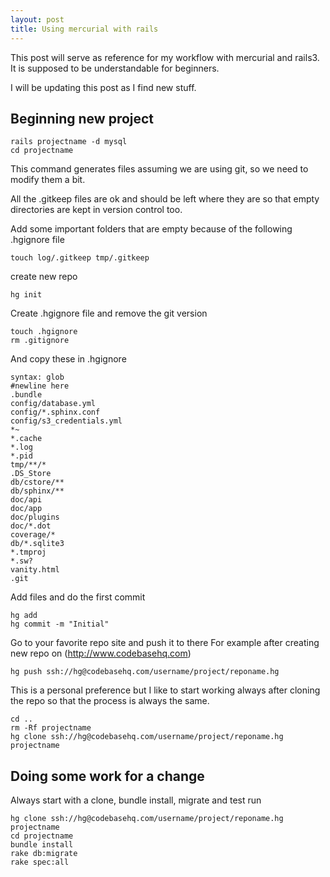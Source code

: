 ```yaml
---
layout: post
title: Using mercurial with rails
---
```


This post will serve as reference for my workflow with mercurial and rails3.
It is supposed to be understandable for beginners.

I will be updating this post as I find new stuff.

Beginning new project
---------------------

    rails projectname -d mysql
    cd projectname
    
This command generates files assuming we are using git, so we need to modify them a bit.

All the .gitkeep files are ok and should be left where they are so that empty directories are kept in version control too.

Add some important folders that are empty because of the following .hgignore file

    touch log/.gitkeep tmp/.gitkeep

create new repo

    hg init

Create .hgignore file and remove the git version

    touch .hgignore
    rm .gitignore
    
And copy these in .hgignore

    syntax: glob
    #newline here
    .bundle
    config/database.yml
    config/*.sphinx.conf
    config/s3_credentials.yml
    *~
    *.cache
    *.log
    *.pid
    tmp/**/*
    .DS_Store
    db/cstore/**
    db/sphinx/**
    doc/api
    doc/app
    doc/plugins
    doc/*.dot
    coverage/*
    db/*.sqlite3
    *.tmproj
    *.sw?
    vanity.html
    .git
    

Add files and do the first commit

    hg add
    hg commit -m "Initial"
    
Go to your favorite repo site and push it to there
For example after creating new repo on (http://www.codebasehq.com)

    hg push ssh://hg@codebasehq.com/username/project/reponame.hg
    
This is a personal preference but I like to start working always after cloning the repo so that the process is always the same.

    cd ..
    rm -Rf projectname
    hg clone ssh://hg@codebasehq.com/username/project/reponame.hg projectname


Doing some work for a change
----------------------------

Always start with a clone, bundle install, migrate and test run

    hg clone ssh://hg@codebasehq.com/username/project/reponame.hg projectname
    cd projectname
    bundle install
    rake db:migrate
    rake spec:all



